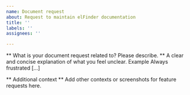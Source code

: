 ```yaml
---
name: Document request
about: Request to maintain elFinder documentation
title: ''
labels: ''
assignees: ''

---
```


** What is your document request related to? Please describe. **
A clear and concise explanation of what you feel unclear. Example Always frustrated […]

** Additional context **
Add other contexts or screenshots for feature requests here.

